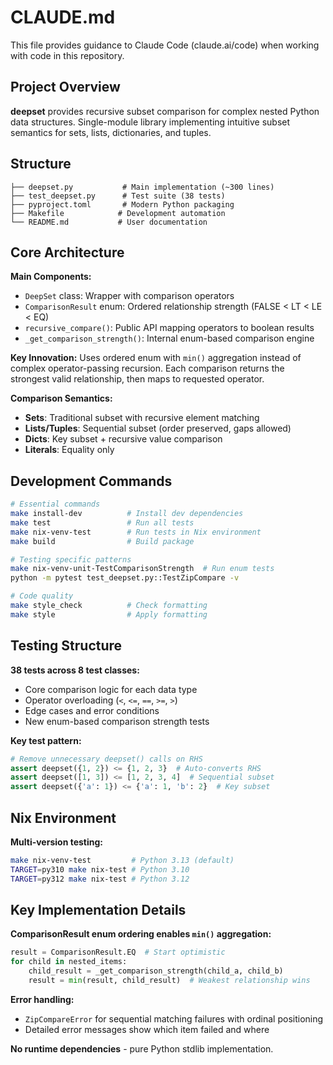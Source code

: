 # CLAUDE.md

This file provides guidance to Claude Code (claude.ai/code) when working with code in this repository.

## Project Overview

**deepset** provides recursive subset comparison for complex nested Python data structures. Single-module library implementing intuitive subset semantics for sets, lists, dictionaries, and tuples.

## Structure

```
├── deepset.py           # Main implementation (~300 lines)
├── test_deepset.py      # Test suite (38 tests)
├── pyproject.toml       # Modern Python packaging
├── Makefile            # Development automation
└── README.md           # User documentation
```

## Core Architecture

**Main Components:**
- `DeepSet` class: Wrapper with comparison operators
- `ComparisonResult` enum: Ordered relationship strength (FALSE < LT < LE < EQ)
- `recursive_compare()`: Public API mapping operators to boolean results
- `_get_comparison_strength()`: Internal enum-based comparison engine

**Key Innovation:** 
Uses ordered enum with `min()` aggregation instead of complex operator-passing recursion. Each comparison returns the strongest valid relationship, then maps to requested operator.

**Comparison Semantics:**
- **Sets**: Traditional subset with recursive element matching
- **Lists/Tuples**: Sequential subset (order preserved, gaps allowed)
- **Dicts**: Key subset + recursive value comparison  
- **Literals**: Equality only

## Development Commands

```bash
# Essential commands
make install-dev          # Install dev dependencies
make test                 # Run all tests
make nix-venv-test        # Run tests in Nix environment
make build                # Build package

# Testing specific patterns
make nix-venv-unit-TestComparisonStrength  # Run enum tests
python -m pytest test_deepset.py::TestZipCompare -v

# Code quality
make style_check          # Check formatting
make style                # Apply formatting
```

## Testing Structure

**38 tests across 8 test classes:**
- Core comparison logic for each data type
- Operator overloading (`<`, `<=`, `==`, `>=`, `>`)
- Edge cases and error conditions
- New enum-based comparison strength tests

**Key test pattern:**
```python
# Remove unnecessary deepset() calls on RHS
assert deepset({1, 2}) <= {1, 2, 3}  # Auto-converts RHS
assert deepset([1, 3]) <= [1, 2, 3, 4]  # Sequential subset
assert deepset({'a': 1}) <= {'a': 1, 'b': 2}  # Key subset
```

## Nix Environment

**Multi-version testing:**
```bash
make nix-venv-test         # Python 3.13 (default)
TARGET=py310 make nix-test # Python 3.10
TARGET=py312 make nix-test # Python 3.12
```

## Key Implementation Details

**ComparisonResult enum ordering enables `min()` aggregation:**
```python
result = ComparisonResult.EQ  # Start optimistic
for child in nested_items:
    child_result = _get_comparison_strength(child_a, child_b)
    result = min(result, child_result)  # Weakest relationship wins
```

**Error handling:**
- `ZipCompareError` for sequential matching failures with ordinal positioning
- Detailed error messages show which item failed and where

**No runtime dependencies** - pure Python stdlib implementation.